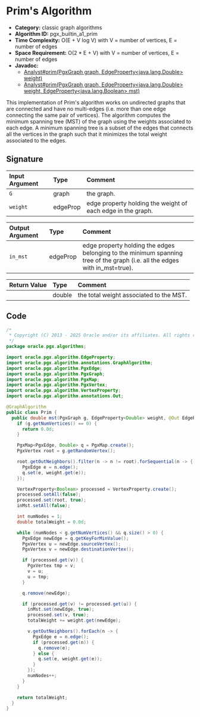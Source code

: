 # Prim's Algorithm

- **Category:** classic graph algorithms
- **Algorithm ID:** pgx_builtin_a1_prim
- **Time Complexity:** O(E + V log V) with V = number of vertices, E = number of edges
- **Space Requirement:** O(2 * E + V) with V = number of vertices, E = number of edges
- **Javadoc:**
  - [Analyst#prim(PgxGraph graph, EdgeProperty<java.lang.Double> weight)](https://docs.oracle.com/en/database/oracle/property-graph/25.1/spgjv/oracle/pgx/api/Analyst.html#prim_oracle_pgx_api_PgxGraph_oracle_pgx_api_EdgeProperty_)
  - [Analyst#prim(PgxGraph graph, EdgeProperty<java.lang.Double> weight, EdgeProperty<java.lang.Boolean> mst)](https://docs.oracle.com/en/database/oracle/property-graph/25.1/spgjv/oracle/pgx/api/Analyst.html#prim_oracle_pgx_api_PgxGraph_oracle_pgx_api_EdgeProperty_oracle_pgx_api_EdgeProperty_)

This implementation of Prim's algorithm works on undirected graphs that are connected and have no multi-edges (i.e. more than one edge connecting the same pair of vertices). The algorithm computes the minimum spanning tree (MST) of the graph using the weights associated to each edge. A minimum spanning tree is a subset of the edges that connects all the vertices in the graph such that it minimizes the total weight associated to the edges.

## Signature

| Input Argument | Type | Comment |
| :--- | :--- | :--- |
| `G` | graph | the graph. |
| `weight` | edgeProp<double> | edge property holding the weight of each edge in the graph. |

| Output Argument | Type | Comment |
| :--- | :--- | :--- |
| `in_mst` | edgeProp<bool> | edge property holding the edges belonging to the minimum spanning tree of the graph (i.e. all the edges with in_mst=true). |

| Return Value | Type | Comment |
| :--- | :--- | :--- |
| | double | the total weight associated to the MST. |

## Code

```java
/*
 * Copyright (C) 2013 - 2025 Oracle and/or its affiliates. All rights reserved.
 */
package oracle.pgx.algorithms;

import oracle.pgx.algorithm.EdgeProperty;
import oracle.pgx.algorithm.annotations.GraphAlgorithm;
import oracle.pgx.algorithm.PgxEdge;
import oracle.pgx.algorithm.PgxGraph;
import oracle.pgx.algorithm.PgxMap;
import oracle.pgx.algorithm.PgxVertex;
import oracle.pgx.algorithm.VertexProperty;
import oracle.pgx.algorithm.annotations.Out;

@GraphAlgorithm
public class Prim {
  public double mst(PgxGraph g, EdgeProperty<Double> weight, @Out EdgeProperty<Boolean> inMst) {
    if (g.getNumVertices() == 0) {
      return 0.0d;
    }

    PgxMap<PgxEdge, Double> q = PgxMap.create();
    PgxVertex root = g.getRandomVertex();

    root.getOutNeighbors().filter(n -> n != root).forSequential(n -> {
      PgxEdge e = n.edge();
      q.set(e, weight.get(e));
    });

    VertexProperty<Boolean> processed = VertexProperty.create();
    processed.setAll(false);
    processed.set(root, true);
    inMst.setAll(false);

    int numNodes = 1;
    double totalWeight = 0.0d;

    while (numNodes < g.getNumVertices() && q.size() > 0) {
      PgxEdge newEdge = q.getKeyForMinValue();
      PgxVertex u = newEdge.sourceVertex();
      PgxVertex v = newEdge.destinationVertex();

      if (processed.get(v)) {
        PgxVertex tmp = v;
        v = u;
        u = tmp;
      }

      q.remove(newEdge);

      if (processed.get(v) != processed.get(u)) {
        inMst.set(newEdge, true);
        processed.set(v, true);
        totalWeight += weight.get(newEdge);

        v.getOutNeighbors().forEach(n -> {
          PgxEdge e = n.edge();
          if (processed.get(n)) {
            q.remove(e);
          } else {
            q.set(e, weight.get(e));
          }
        });
        numNodes++;
      }
    }

    return totalWeight;
  }
}
```
